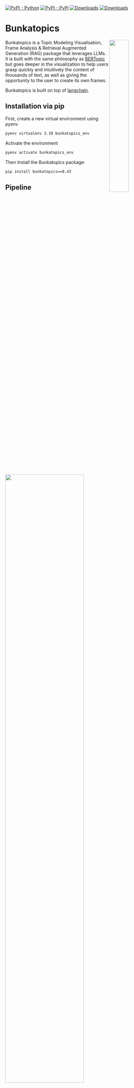 [![PyPI - Python](https://img.shields.io/badge/python-v3.10-blue.svg)](https://pypi.org/project/bunkatopics/)
[![PyPI - PyPi](https://img.shields.io/pypi/v/bunkatopics)](https://pypi.org/project/bunkatopics/)
[![Downloads](https://static.pepy.tech/badge/bunkatopics)](https://pepy.tech/project/bunkatopics)
[![Downloads](https://static.pepy.tech/badge/bunkatopics/month)](https://pepy.tech/project/bunkatopics)

# Bunkatopics

<img src="images/logo.png" width="35%" height="35%" align="right" />

Bunkatopics is a Topic Modeling Visualisation, Frame Analysis & Retrieval Augmented Generation (RAG) package that leverages LLMs. It is built with the same philosophy as [BERTopic](https://github.com/MaartenGr/BERTopic) but goes deeper in the visualization to help users grasp quickly and intuitively the content of thousands of text, as well as giving the opportunity to the user to create its own frames.

Bunkatopics is built on top of [langchain](<https://python.langchain.com/docs/get_started/introduction>).

## Installation via pip

First, create a new virtual environment using pyenv

```bash
pyenv virtualenv 3.10 bunkatopics_env
```

Activate the environment

```bash
pyenv activate bunkatopics_env
```

Then Install the Bunkatopics package:

```bash
pip install bunkatopics==0.43
```

## Pipeline

<img src="images/pipeline.png" width="70%" height="70%" align="center" />

## Installation via Git Clone

```bash
pip install poetry
git clone https://github.com/charlesdedampierre/BunkaTopics.git
cd BunkaTopics

# Create the environment from the .lock file. 
poetry install # This will install all packages in the .lock file inside a virtual environmnet

# Start the environment
poetry shell
```

## Colab Example

| Name  | Link  |
|---|---|
| Visual Topic Modeling With Bunkatopics  | [![Open In Colab](https://colab.research.google.com/assets/colab-badge.svg)](https://colab.research.google.com/drive/1DtPrI82TYepWLoc4RwuQnOqMJb0eWT_t?usp=sharing)  |

## Quick Start

Install the spacy tokenizer model for english:

```bash
python -m spacy download en_core_web_sm
```

We start by Loading Trump data from HuggingFace datasets

```python

from bunkatopics.functions.clean_text import clean_tweet
import random
from datasets import load_dataset

dataset = load_dataset("rguo123/trump_tweets")["train"]["content"]
full_docs = random.sample(dataset, 5000)
full_docs = [clean_tweet(x) for x in full_docs] # Cleaning the tweets
full_docs = [x for x in full_docs if len(x)>50] # Removing small tweets, they are not informative enough

```

You can the load any embedding model from langchain. Some of them might be large, please check the langchain [documentation](https://python.langchain.com/en/latest/reference/modules/embeddings.html)

## Topic Modeling

```python
from bunkatopics import Bunka
from langchain.embeddings import HuggingFaceEmbeddings

embedding_model = HuggingFaceEmbeddings(model_name="all-MiniLM-L6-v2") # We use a small model
bunka = Bunka(embedding_model=embedding_model)
bunka.fit(full_docs)

# Get the list of topics
bunka.get_topics(n_clusters = 20, name_lenght=3)
```

Then, we can visualize the topics computed

```python
bunka.visualize_topics( width=800, height=800)
```

<img src="images/newsmap.png" width="70%" height="70%" align="center" />

## Topic Modeling with GenAI Summarization of Topics

You can get the topics summarized by Generative AI.
Use any model from Langchain. We use the 7B-instruct model of [Mistral AI](<https://mistral.ai/news/announcing-mistral-7b/>) thought [llama.cpp](<https://github.com/ggerganov/llama.cpp>) and the [langchain integration](<https://python.langchain.com/docs/integrations/llms/llamacpp>).

```python
import os
from langchain.llms import HuggingFaceHub

# Using Mistral AI to Summarize the topics

llm = HuggingFaceHub(repo_id = 'mistralai/Mistral-7B-v0.1', huggingfacehub_api_token = os.environ.get("HF_TOKEN")
)
df_topics = bunka.get_clean_topic_name(generative_model = llm)
print(df_topics)
bunka.visualize_topics( width=800, height=800)
```

<img src="images/newsmap_clean.png" width="70%" height="70%" align="center" />

Start the serveur to visualize the data with a proper front-end

```python
bunka.start_server()
```

## Retrieval Augmented Generation (RAG)

It is possible to to Retrieval Augmented Generation (RAG) thanks to langchain integration with different Generative Models.

```python
query = 'What is the  main fight of Donald Trump ?'
res = bunka.rag_query(query = query, generative_model = generative_model, top_doc = 5)
print(res['result'])
```

OUTPUT:

- The main fight of Donald Trump in the presidential elections of 2016 was against Hillary Clinton. He believed he was the best candidate for president and was able to beat many other candidates in the field due to his fame and political opinions.

```python
for doc in res['source_documents']:
    text = doc.page_content.strip()
    print(text)
```

OUTPUT:

- what do you say donald  run for president
- why only donald trump can beat hillary/n
- via    donald trump on who he likes for president  donald trump/n
- if the 2016  presidential field is so deep  why is donaldtrump beating so many of their  stars
- donald trump is a respected businessman with insightful political opinions

## Bourdieu Map

The Bourdieu map display the different texts on a 2-Dimensional unsupervised scale. Every region of the map is a topic described by its most specific terms.
CLusters are created and the names are also summarized using Generative AI.

The power of this visualisation is to constrain the axis by creating continuums and looking how the data distribute over these continuums. The inspiration is coming from the French sociologist Bourdieu, who projected items on [2 Dimensional maps](https://www.politika.io/en/notice/multiple-correspondence-analysis).

```python

from langchain.llms import HuggingFaceHub

llm = HuggingFaceHub(repo_id = 'mistralai/Mistral-7B-v0.1', huggingfacehub_api_token = os.environ.get("HF_TOKEN")
)

manual_axis_name = {
                    'x_left_name':'positive',
                    'x_right_name':'negative',
                    'y_top_name':'women',
                    'y_bottom_name':'men',
                    }

bourdieu_fig = bunka.visualize_bourdieu(
    generative_model=llm,
    x_left_words=["this is a positive content"],
    x_right_words=["this is a negative content"],
    y_top_words=["this is about women"],
    y_bottom_words=["this is about men"],
    height=800,
    width=800,
    display_percent=True,
    clustering=True,
    topic_n_clusters=10,
    topic_terms=5,
    topic_top_terms_overall=500,
    topic_gen_name=True,
    convex_hull = True,
    radius_size = 0.5,
    manual_axis_name = manual_axis_name
)
bourdieu_fig.show()
```

<img src="images/bourdieu.png" width="70%" height="70%" align="center" />

## Streamlit

Run Streamlit to use BunkaTopics with a nice front-end.

```bash
python -m streamlit run streamlit/app.py 
```

## Multilanguage

The package use Spacy to extract meaningfull terms for the topic represenation.

If you wish to change language to french, first, download the corresponding spacy model:

```bash
python -m spacy download fr_core_news_lg
```

```python
embedding_model = HuggingFaceEmbeddings(model_name="distiluse-base-multilingual-cased-v2")

bunka = Bunka(embedding_model=embedding_model, language = 'fr_core_news_lg')

bunka.fit(full_docs)
bunka.get_topics(n_clusters = 20)
```  

## Functionality

Here are all the things you can do with Bunkatopics

### Common

Below, you will find an overview of common functions in Bunkatopics.

| Method | Code  |
|-----------------------|---|
| Fit the model    |  `.fit(docs)` |
| Fit the model and get the topics  |  `.fit_transform(docs)` |
| Acces the topics   | `.get_topics(n_clusters=10)`  |
| RAG   | `.rag_query(query, generative_model)`  |
| Access the top documents per topic    |  `.get_clean_topic_name()` |
| Access the distribution of topics   |  `.get_topic_repartition()` |
| Visualize the topics on a Map |  `.visualize_topics()` |
| Visualize the topics on Natural Language Supervised axis | `.visualize_bourdieu()` |
| Access the Coherence of Topics |  `.get_topic_coherence()` |
| Get the closest documents to your search | `.search('politics')` |

### Attributes

You can access several attributes

| Attribute | Description |
|------------------------|---------------------------------------------------------------------------------------------|
| `.docs`               | The documents stores as a Document pydantic model |
| `.topics` | The Topics stored as a Topic pydantic model. |
